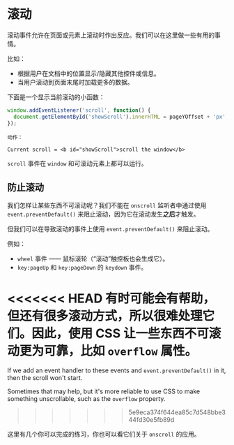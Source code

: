 # 滚动

滚动事件允许在页面或元素上滚动时作出反应。我们可以在这里做一些有用的事情。

比如：
- 根据用户在文档中的位置显示/隐藏其他控件或信息。
- 当用户滚动到页面末尾时加载更多的数据。

下面是一个显示当前滚动的小函数：

```js autorun
window.addEventListener('scroll', function() {
  document.getElementById('showScroll').innerHTML = pageYOffset + 'px';
});
```

```online
动作：

Current scroll = <b id="showScroll">scroll the window</b>
```

`scroll` 事件在 `window` 和可滚动元素上都可以运行。

## 防止滚动

我们怎样让某些东西不可滚动呢？我们不能在 `onscroll` 监听者中通过使用 `event.preventDefault()` 来阻止滚动，因为它在滚动发生**之后**才触发。

但我们可以在导致滚动的事件上使用 `event.preventDefault()` 来阻止滚动。

例如：
- `wheel` 事件 —— 鼠标滚轮（“滚动”触控板也会生成它）。
- `key:pageUp` 和 `key:pageDown` 的 `keydown` 事件。

<<<<<<< HEAD
有时可能会有帮助，但还有很多滚动方式，所以很难处理它们。因此，使用 CSS 让一些东西不可滚动更为可靠，比如 `overflow` 属性。
=======
If we add an event handler to these events and `event.preventDefault()` in it, then the scroll won't start.

Sometimes that may help, but it's more reliable to use CSS to make something unscrollable, such as the `overflow` property.
>>>>>>> 5e9eca374f644ea85c7d548bbe344fd30e5fb89d

这里有几个你可以完成的练习，你也可以看它们关于 `onscroll` 的应用。

